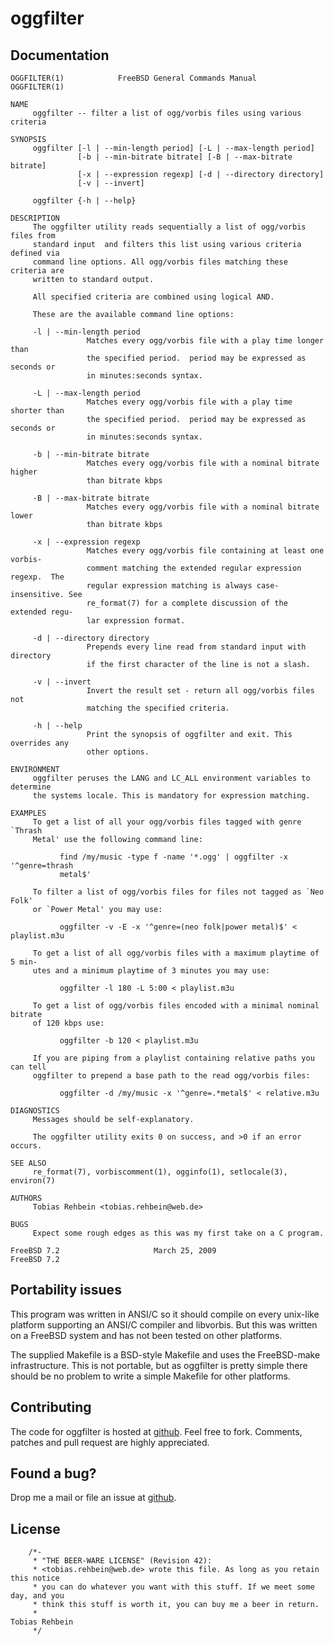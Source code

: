 
oggfilter
=========

Documentation
-------------
    OGGFILTER(1)            FreeBSD General Commands Manual           OGGFILTER(1)
    
    NAME
         oggfilter -- filter a list of ogg/vorbis files using various criteria
    
    SYNOPSIS
         oggfilter [-l | --min-length period] [-L | --max-length period]
                   [-b | --min-bitrate bitrate] [-B | --max-bitrate bitrate]
                   [-x | --expression regexp] [-d | --directory directory]
                   [-v | --invert]
    
         oggfilter {-h | --help}
    
    DESCRIPTION
         The oggfilter utility reads sequentially a list of ogg/vorbis files from
         standard input  and filters this list using various criteria defined via
         command line options. All ogg/vorbis files matching these criteria are
         written to standard output.
    
         All specified criteria are combined using logical AND.
    
         These are the available command line options:
    
         -l | --min-length period
                     Matches every ogg/vorbis file with a play time longer than
                     the specified period.  period may be expressed as seconds or
                     in minutes:seconds syntax.
    
         -L | --max-length period
                     Matches every ogg/vorbis file with a play time shorter than
                     the specified period.  period may be expressed as seconds or
                     in minutes:seconds syntax.
    
         -b | --min-bitrate bitrate
                     Matches every ogg/vorbis file with a nominal bitrate higher
                     than bitrate kbps
    
         -B | --max-bitrate bitrate
                     Matches every ogg/vorbis file with a nominal bitrate lower
                     than bitrate kbps
    
         -x | --expression regexp
                     Matches every ogg/vorbis file containing at least one vorbis-
                     comment matching the extended regular expression regexp.  The
                     regular expression matching is always case-insensitive. See
                     re_format(7) for a complete discussion of the extended regu-
                     lar expression format.
    
         -d | --directory directory
                     Prepends every line read from standard input with directory
                     if the first character of the line is not a slash.
    
         -v | --invert
                     Invert the result set - return all ogg/vorbis files not
                     matching the specified criteria.
    
         -h | --help
                     Print the synopsis of oggfilter and exit. This overrides any
                     other options.
    
    ENVIRONMENT
         oggfilter peruses the LANG and LC_ALL environment variables to determine
         the systems locale. This is mandatory for expression matching.
    
    EXAMPLES
         To get a list of all your ogg/vorbis files tagged with genre `Thrash
         Metal' use the following command line:
    
               find /my/music -type f -name '*.ogg' | oggfilter -x '^genre=thrash
               metal$'
    
         To filter a list of ogg/vorbis files for files not tagged as `Neo Folk'
         or `Power Metal' you may use:
    
               oggfilter -v -E -x '^genre=(neo folk|power metal)$' < playlist.m3u
    
         To get a list of all ogg/vorbis files with a maximum playtime of 5 min-
         utes and a minimum playtime of 3 minutes you may use:
    
               oggfilter -l 180 -L 5:00 < playlist.m3u
    
         To get a list of ogg/vorbis files encoded with a minimal nominal bitrate
         of 120 kbps use:
    
               oggfilter -b 120 < playlist.m3u
    
         If you are piping from a playlist containing relative paths you can tell
         oggfilter to prepend a base path to the read ogg/vorbis files:
    
               oggfilter -d /my/music -x '^genre=.*metal$' < relative.m3u
    
    DIAGNOSTICS
         Messages should be self-explanatory.
    
         The oggfilter utility exits 0 on success, and >0 if an error occurs.
    
    SEE ALSO
         re_format(7), vorbiscomment(1), ogginfo(1), setlocale(3), environ(7)
    
    AUTHORS
         Tobias Rehbein <tobias.rehbein@web.de>
    
    BUGS
         Expect some rough edges as this was my first take on a C program.
    
    FreeBSD 7.2                     March 25, 2009                     FreeBSD 7.2

Portability issues
------------------
This program was written in ANSI/C so it should compile on every unix-like
platform supporting an ANSI/C compiler and libvorbis. But this was written on a
FreeBSD system and has not been tested on other platforms. 

The supplied Makefile is a BSD-style Makefile and uses the FreeBSD-make
infrastructure. This is not portable, but as oggfilter is pretty simple there
should be no problem to write a simple Makefile for other platforms.

Contributing
------------
The code for oggfilter is hosted at [github][1].  Feel free to fork.  Comments,
patches and pull request are highly appreciated.

[1]:    http://www.github.com/tobreh/oggfilter
         
Found a bug?
------------
Drop me a mail or file an issue at [github][2].

[2]:    http://github.com/tobreh/oggfilter/issues

License
-------
        /*-
         * "THE BEER-WARE LICENSE" (Revision 42):
         * <tobias.rehbein@web.de> wrote this file. As long as you retain this notice 
         * you can do whatever you want with this stuff. If we meet some day, and you 
         * think this stuff is worth it, you can buy me a beer in return.   
         *                                                              Tobias Rehbein
         */
